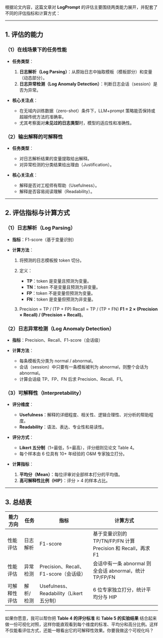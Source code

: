根据论文内容，这篇文章对 **LogPrompt** 的评估主要围绕两类能力展开，并配套了不同的评估指标和计算方式：

---

## 1. 评估的能力

### （1）在线场景下的**任务性能**

* **任务类型**：

  1. **日志解析（Log Parsing）**：从原始日志中抽取模板（模板部分）和变量（动态部分）。
  2. **日志异常检测（Log Anomaly Detection）**：判断日志会话（session）是否为异常。
* **核心关注点**：

  * 在无域内训练数据（zero-shot）条件下，LLM+prompt 策略能否保持或超越传统方法的准确率。
  * 尤其考察面对**未见过的日志类型**时，模型的适应性和准确性。

### （2）输出解释的**可解释性**

* **任务类型**：

  * 对日志解析结果的变量提取给出解释。
  * 对异常检测的分类结果给出理由（Justification）。
* **核心关注点**：

  * 解释是否对工程师有帮助（Usefulness）。
  * 解释是否容易阅读理解（Readability）。

---

## 2. 评估指标与计算方式

### （1）日志解析（Log Parsing）

* **指标**：F1-score（基于变量识别）
* **计算方法**：

  1. 将预测的日志模板按 token 切分。
  2. 定义：

     * **TP**：token 是变量且预测为变量。
     * **TN**：token 不是变量且预测为非变量。
     * **FP**：token 不是变量但预测为变量。
     * **FN**：token 是变量但预测为非变量。
  3. Precision = TP / (TP + FP)
     Recall = TP / (TP + FN)
     **F1 = 2 × (Precision × Recall) / (Precision + Recall)**。

### （2）日志异常检测（Log Anomaly Detection）

* **指标**：Precision、Recall、F1-score（会话级）
* **计算方法**：

  * 每条模板先分类为 normal / abnormal。
  * 会话（session）中只要有一条模板被判为 abnormal，则整个会话为 abnormal。
  * 计算会话级 TP、FP、FN 后求 Precision、Recall、F1。

### （3）可解释性（Interpretability）

* **评分维度**：

  * **Usefulness**：解释的详细程度、相关性、逻辑合理性、对分析的帮助程度。
  * **Readability**：语法、表达、专业性和易读性。
* **评分方式**：

  * **Likert 五分制**（1=最低，5=最高），评分细则见论文 Table 4。
  * 每个样本由 6 位具有 10+ 年经验的 O\&M 专家独立打分。
* **计算指标**：

  1. **平均分（Mean）**：每位评审对全部样本打分的平均值。
  2. **高可解释性比例（HIP）**：评分 > 4 的样本占比。

---

## 3. 总结表

| 能力方向   | 任务    | 指标                                 | 计算方式                                            |
| ------ | ----- | ---------------------------------- | ----------------------------------------------- |
| 性能评估   | 日志解析  | F1-score                           | 基于变量识别的 TP/TN/FP/FN 计算 Precision 和 Recall，再求 F1 |
| 性能评估   | 异常检测  | Precision、Recall、F1-score（会话级）     | 会话中有一条 abnormal 则全会话 abnormal，统计 TP/FP/FN       |
| 可解释性评估 | 解析/检测 | Usefulness、Readability（Likert 五分制） | 6 位专家独立打分，统计平均分与 HIP                            |

---

如果你愿意，我可以帮你把 **Table 4 的评分标准** 和 **Table 5 的实验结果** 结合起来做一份可视化对照，这样你能直观看到每个维度的标准、平均分和高分比例。这样不仅能看评估方式，还能一眼看出它的可解释性效果。你要我做这个可视化吗？
